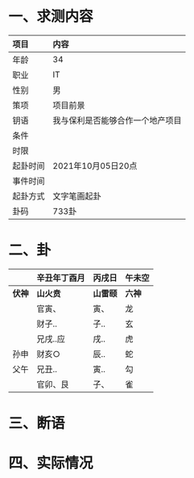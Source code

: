 # 一、求测内容
|项目|内容|
|:-|:-|
|年龄|34|
|职业|IT|
|性别|男|
|策项|项目前景|
|钥语|我与保利是否能够合作一个地产项目|
|条件||
|时限||
|起卦时间|2021年10月05日20点|
|事件时间||
|起卦方式|文字笔画起卦|
|卦码|733卦|

# 二、卦
||辛丑年丁酉月|丙戌日|午未空|
|:-|:-|:-|:-|
|**伏神**|**山火贲**|**山雷颐**|**六神**|
||官寅、|寅、|龙|
||财子..|子..|玄|
||兄戌..应|戌..|虎|
|孙申|财亥○|辰..|蛇|
|父午|兄丑..|寅..|勾|
||官卯、艮|子、|雀|


# 三、断语

# 四、实际情况